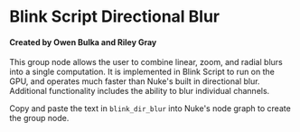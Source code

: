 # Blink Script Directional Blur
#### Created by Owen Bulka and Riley Gray

This group node allows the user to combine linear, zoom, and radial blurs into a single computation. It is implemented in Blink Script to run on the GPU, and operates much faster than Nuke's built in directional blur. Additional functionality includes the ability to blur individual channels.

Copy and paste the text in `blink_dir_blur` into Nuke's node graph to create the group node.
